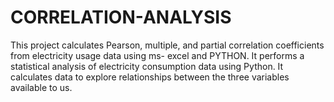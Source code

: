 # CORRELATION-ANALYSIS
This project calculates Pearson, multiple, and partial correlation coefficients from electricity usage data using ms- excel and PYTHON. It performs a statistical analysis of electricity consumption data using Python. It calculates data to explore relationships between the three variables available to us.
